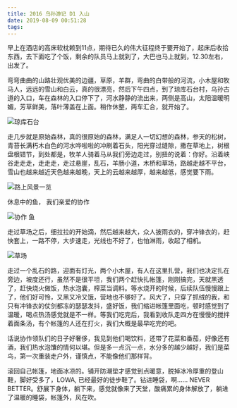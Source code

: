 ```yaml
---
title: 2016 乌孙游记 D1 入山
date: 2019-08-09 00:51:28
tags:
---
```

早上在酒店的高床软枕赖到11点，期待已久的伟大征程终于要开始了，起床后收拾东西，去下面吃了个饭，剩余的队员马上就到了，大巴也马上就到，12.30左右，出发了。

弯弯曲曲的山路壮观优美的边疆，草原，羊群，弯曲的白带般的河流，小木屋和牧马人，远远的雪山和白云，真的很漂亮，然后下午四点，到了琼库石台村，乌孙古道的入口，车在森林的入口停下了，河水静静的流出来，两侧是高山，太阳温暖明媚，芳草鲜美，落叶薄盖在上面。稍作休整，两车汇合，就开始了。

![琼库石台](/2016-乌孙游记-D1/qiongku_shitai.png)

走几步就是原始森林，真的很原始的森林，满足人一切幻想的森林，参天的松树，青苔长满朽木白色的河水哗啦啦的冲刷着石头，阳光穿过缝隙，撒在草地上，树根盘根错节，到处都是，牧羊人骑着马从我们旁边走过，别扭的说着：你好。沿着峡谷走走走，走走走，走过悬崖，乱石，羊肠小道，木桥和草场，路越走越不平台，雪山也越来越近天色越来越晚，天上的云越来越厚，越来越低，感觉要下雨。

![路上风景一览](/2016-乌孙游记-D1/wusun_path.png)

休息中的鱼， 我们亲爱的协作

![协作 鱼](/2016-乌孙游记-D1/wusun_man.png)

走过草场之后，细拉拉的开始滴，然后越来越大，众人披雨衣的，穿冲锋衣的，赶快套上，一路不停，大步速走，光线也不好了，也怕淋雨，收起了相机。

![草场](/2016-乌孙游记-D1/wusun_caoyuan.png)

走过一个乱石的路，迎面有灯光，两个小木屋，有人在这里扎营，我们也决定扎在旁边，坡度还行，虽然不是很平坦，我们两个赶快扎帐篷，刚刚搞完，天就黑透了，赶快烧火做饭，热水泡囊，榨菜当调料。等水烧开的时候，后续队伍慢慢跟上了，他们好可怜，又黑又冷又饿，营地也不够好了。风大了，只穿了抓绒的我，和只有冲锋衣的仗剑都冻的瑟瑟发抖，盛好饭，我们缩进帐篷里面吃，顿时感觉到了温暖，喝点热汤感觉就是不一样。等我们吃完后，我看到收队走四方在慢慢的搅拌着面条汤，有个帐篷的人还在打火，我们大概是最早吃完的吧。

话说协作领队们的日子好奢侈，我见到他们喝饮料，还带了花菜和番茄，好像还有酒，我们热水泡馕的情何以堪。但是多一点沉一点，水分多的越少越好，我们是菜鸟，第一次重装走户外，谨慎点，不能像他们那样背。

滚回自己帐篷，地面冰凉的。铺开防潮垫才感觉到点暖意，脱掉冰冷厚重的登山鞋，脚好受多了，LOWA, 已经最好的徒步鞋了。钻进睡袋，啊...... NEVER BETTER。舒展下身体，躺下来，感觉就像来了天堂，酸痛累的身体解放了，躺进了温暖的睡袋，帐篷外，风在吹。